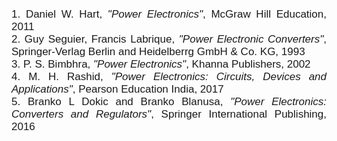  
<div style="font-family: 'Nunito Sans', sans-serif; font-size: 17px;text-align: justify;"> 
1. Daniel W. Hart, <i>"Power Electronics"</i>, McGraw Hill Education, 2011<br>
2. Guy Seguier, Francis Labrique, <i>"Power Electronic Converters"</i>, Springer-Verlag Berlin and Heidelberrg GmbH & Co. KG, 1993<br>
3. P. S. Bimbhra, <i>"Power Electronics"</i>, Khanna Publishers, 2002<br>
4. M. H. Rashid, <i>"Power Electronics: Circuits, Devices and Applications"</i>, Pearson Education India, 2017<br>
5. Branko L Dokic and Branko Blanusa, <i>"Power Electronics: Converters and Regulators"</i>, Springer International Publishing, 2016<br>

</div>
